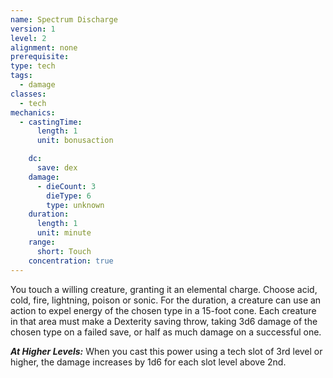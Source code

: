 ```yaml
---
name: Spectrum Discharge
version: 1
level: 2
alignment: none
prerequisite: 
type: tech
tags:
  - damage
classes:
  - tech
mechanics:
  - castingTime:
      length: 1
      unit: bonusaction

    dc:
      save: dex
    damage:
      - dieCount: 3
        dieType: 6
        type: unknown
    duration:
      length: 1
      unit: minute
    range:
      short: Touch
    concentration: true
---
```

You touch a willing creature, granting it an elemental charge. Choose acid, cold, fire, lightning, poison or sonic. For the duration, a creature can use an action to expel energy of the chosen type in a 15-foot cone. Each creature in that area must make a Dexterity saving throw, taking 3d6 damage of the chosen type on a failed save, or half as much damage on a successful one.

***__At Higher Levels__:*** When you cast this power using a tech slot of 3rd level or higher, the damage increases by 1d6 for each slot level above 2nd.
    